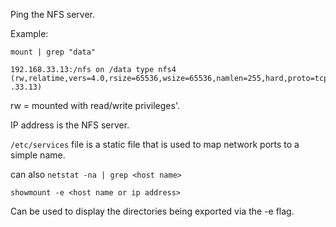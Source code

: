 
Ping the NFS server.

Example:

```
mount | grep "data"

192.168.33.13:/nfs on /data type nfs4 (rw,relatime,vers=4.0,rsize=65536,wsize=65536,namlen=255,hard,proto=tcp,port=0,timeo=600,retrans=2,sec=sys,clientaddr=192.168.33.12,local_lock=none,addr=192.168 .33.13)

```

rw = mounted with read/write privileges'.

IP address is the NFS server.


`/etc/services` file is a static file that is used to map network ports to a simple name.

can also `netstat -na | grep <host name>`



```
showmount -e <host name or ip address>
```

Can be used to display the directories being exported via the -e flag.